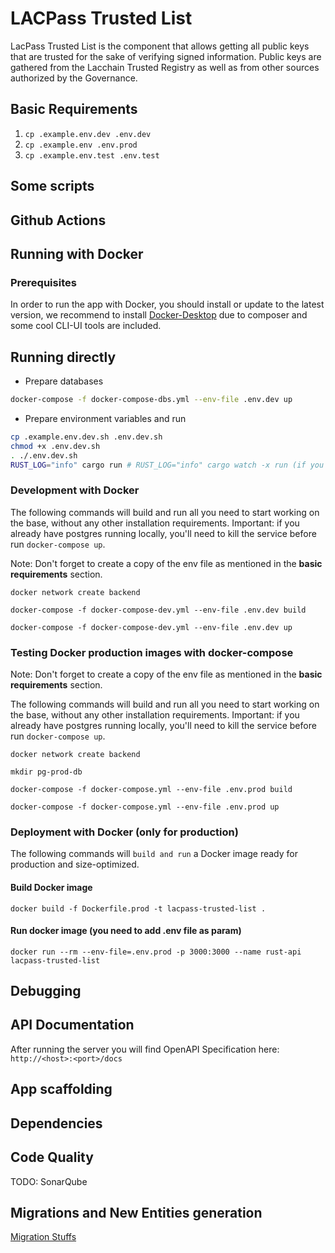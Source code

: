 # LACPass Trusted List

LacPass Trusted List is the component that allows getting all public keys that are trusted for the sake of verifying signed information. Public keys are gathered from the Lacchain Trusted Registry as well as from other sources authorized by the Governance.

## Basic Requirements

1. `cp .example.env.dev .env.dev`
1. `cp .example.env .env.prod`
1. `cp .example.env.test .env.test`

## Some scripts

## Github Actions

## Running with Docker

### Prerequisites

In order to run the app with Docker, you should install or update to the latest version, we recommend to install [Docker-Desktop](https://docs.docker.com/get-docker/) due to composer and some cool CLI-UI tools are included.

## Running directly

- Prepare databases

```sh
docker-compose -f docker-compose-dbs.yml --env-file .env.dev up
```

- Prepare environment variables and run

```sh
cp .example.env.dev.sh .env.dev.sh
chmod +x .env.dev.sh
. ./.env.dev.sh
RUST_LOG="info" cargo run # RUST_LOG="info" cargo watch -x run (if you have "watch" installed)
```

### Development with Docker

The following commands will build and run all you need to start working on the base, without any other installation requirements. Important: if you already have postgres running locally, you'll need to kill the service before run `docker-compose up`.

Note: Don't forget to create a copy of the env file as mentioned in the **basic requirements** section.

```
docker network create backend
```

```
docker-compose -f docker-compose-dev.yml --env-file .env.dev build
```

```
docker-compose -f docker-compose-dev.yml --env-file .env.dev up
```

### Testing Docker production images with docker-compose

Note: Don't forget to create a copy of the env file as mentioned in the **basic requirements** section.

The following commands will build and run all you need to start working on the base, without any other installation requirements. Important: if you already have postgres running locally, you'll need to kill the service before run `docker-compose up`.

```
docker network create backend
```

```
mkdir pg-prod-db
```

```
docker-compose -f docker-compose.yml --env-file .env.prod build
```

```
docker-compose -f docker-compose.yml --env-file .env.prod up
```

### Deployment with Docker (only for production)

The following commands will `build and run` a Docker image ready for production and size-optimized.

#### Build Docker image

```
docker build -f Dockerfile.prod -t lacpass-trusted-list .
```

#### Run docker image (you need to add .env file as param)

```
docker run --rm --env-file=.env.prod -p 3000:3000 --name rust-api lacpass-trusted-list
```

## Debugging

## API Documentation

After running the server you will find OpenAPI Specification here: `http://<host>:<port>/docs`

## App scaffolding

## Dependencies

## Code Quality

TODO: SonarQube

## Migrations and New Entities generation

[Migration Stuffs](./migrations.md)
